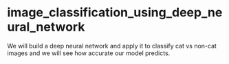 # image_classification_using_deep_neural_network
We will build a deep neural network and apply it to classify cat vs non-cat images and we will see how accurate our model predicts.
